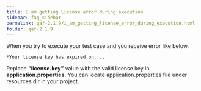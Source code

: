```yaml
---
title: I am getting License error during execution
sidebar: faq_sidebar
permalink: qaf-2.1.9/i_am_getting_license_error_during_execution.html
folder: qaf-2.1.9
---
```


When you try to execute your test case and you receive error like below.

    *Your license key has expired on....

Replace **“license.key”** value with the valid license key in **application.properties.** You can locate application.properties file under resources dir in your project.
